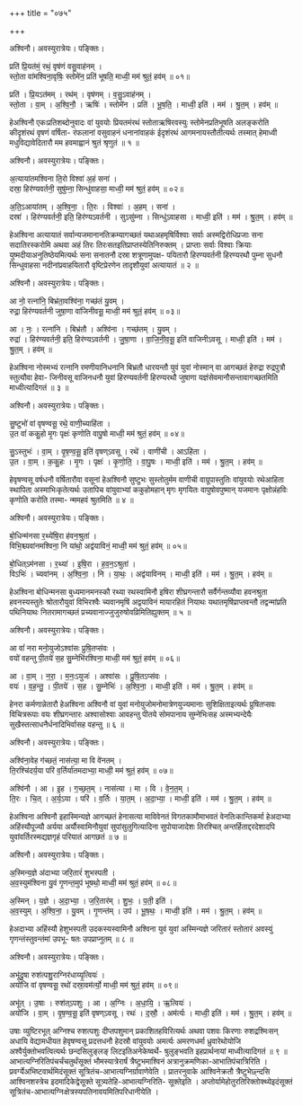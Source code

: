 +++
title = "०७५"

+++


अश्विनौ। अवस्युरात्रेयः। पङ्क्तिः।

प्रति॑ प्रि॒यत॑मं॒ रथं॒ वृष॑णं वसु॒वाह॑नम् ।  
स्तो॒ता वा॑मश्विना॒वृषिः॒ स्तोमे॑न॒ प्रति॑ भूषति॒ माध्वी॒ मम॑ श्रुतं॒ हव॑म् ॥ ०१॥

प्रति॑ । प्रि॒यऽत॑मम् । रथ॑म् । वृष॑णम् । व॒सु॒ऽवाह॑नम् ।  
स्तो॒ता । वा॒म् । अ॒श्वि॒नौ॒ । ऋषिः॑ । स्तोमे॑न । प्रति॑ । भू॒ष॒ति॒ । माध्वी॒ इति॑ । मम॑ । श्रु॒त॒म् । हव॑म् ॥

हेअश्विनौ एकःप्रतिशब्दोनुवादः वां युवयोः प्रियतमंरथं स्तोताऋषिरवस्युः स्तोमेनप्रतिभूषति अलङ्करोति कीदृशंरथं वृषणं वर्षिता- रंफलानां वसुवाहनं धनानांवाहकं ईदृशंरथं आगमनायस्तौतीत्यर्थः तस्मात् हेमाध्वी मधुविद्यावेदितारौ मम हवमाह्वानं श्रुतं श्रृणुतं ॥ १ ॥

अश्विनौ। अवस्युरात्रेयः। पङ्क्तिः।

अ॒त्याया॑तमश्विना ति॒रो विश्वा॑ अ॒हं सना॑ ।  
दस्रा॒ हिर॑ण्यवर्तनी॒ सुषु॑म्ना॒ सिन्धु॑वाहसा॒ माध्वी॒ मम॑ श्रुतं॒ हव॑म् ॥ ०२॥

अ॒ति॒ऽआया॑तम् । अ॒श्वि॒ना॒ । ति॒रः । विश्वाः॑ । अ॒हम् । सना॑ ।  
दस्रा॑ । हिर॑ण्यवर्तनी॒ इति॒ हिर॑ण्यऽवर्तनी । सुऽसु॑म्ना । सिन्धु॑ऽवाहसा । माध्वी॒ इति॑ । मम॑ । श्रु॒त॒म् । हव॑म् ॥

हेअश्विना अत्यायातं सर्वान्यजमानानतिक्रम्यागच्छतं यथाअहमृषिर्विश्वाः सर्वाः अस्मद्विरोधिप्रजाः सना सदातिरस्करोमि अथवा अहं तिरः तिरःसतइतिप्राप्तस्येतिनिरुक्तम् । प्राप्ताः सर्वाः विश्वाः क्रियाः युष्मदीयाअनुतिष्ठेयमित्यर्थः सना सनातनौ दस्रा शत्रूणामुपक्ष- पयितारौ हिरण्यवर्तनी हिरण्यरथौ पुम्ना सुधनौ सिन्धुवाहसा नदीनांप्रवाहयितारौ वृष्टिप्रेरणेन तादृशौयुवां अत्यायातं ॥ २ ॥

अश्विनौ। अवस्युरात्रेयः। पङ्क्तिः।

आ नो॒ रत्ना॑नि॒ बिभ्र॑ता॒वश्वि॑ना॒ गच्छ॑तं यु॒वम् ।  
रुद्रा॒ हिर॑ण्यवर्तनी जुषा॒णा वा॑जिनीवसू॒ माध्वी॒ मम॑ श्रुतं॒ हव॑म् ॥ ०३॥

आ । नः॒ । रत्ना॑नि । बिभ्र॑तौ । अश्वि॑ना । गच्छ॑तम् । यु॒वम् ।  
रुद्रा॑ । हिर॑ण्यवर्तनी॒ इति॒ हिर॑ण्यऽवर्तनी । जु॒षा॒णा । वा॒जि॒नी॒व॒सू॒ इति॑ वाजिनीऽवसू । माध्वी॒ इति॑ । मम॑ । श्रु॒त॒म् । हव॑म् ॥

हेअश्विना नोस्मभ्यं रत्नानि रमणीयानिधनानि बिभ्रतौ धारयन्तौ युवं युवां नोस्मान् वा आगच्छतं हेरुद्रा रुद्रपुत्रौ स्तुत्यौवा हेवा- जिनीवसू वाजिनधनौ युवां हिरण्यवर्तनी हिरण्यरथौ जुषाणा यज्ञंसेवमानौसन्तावागच्छतमिति माध्वीत्यादिगतं ॥ ३ ॥

अश्विनौ। अवस्युरात्रेयः। पङ्क्तिः।

सु॒ष्टुभो॑ वां वृषण्वसू॒ रथे॒ वाणी॒च्याहि॑ता ।  
उ॒त वां॑ ककु॒हो मृ॒गः पृक्षः॑ कृणोति वापु॒षो माध्वी॒ मम॑ श्रुतं॒ हव॑म् ॥ ०४॥

सु॒ऽस्तुभः॑ । वा॒म् । वृ॒ष॒ण्व॒सू॒ इति॑ वृषण्ऽवसू । रथे॑ । वाणी॑ची । आऽहि॑ता ।  
उ॒त । वा॒म् । क॒कु॒हः । मृ॒गः । पृक्षः॑ । कृ॒णो॒ति॒ । वा॒पु॒षः । माध्वी॒ इति॑ । मम॑ । श्रु॒त॒म् । हव॑म् ॥

हेवृषण्वसू वर्षधनौ वर्षितारौवा वसूनां हेअश्विनौ सुष्टुभः सुस्तोतुर्मम वाणीची वाग्रूपास्तुतिः वांयुवयोः रथेआहिता स्थापिता अस्माभिःकृतेत्यर्थः उतापिच वांयुवाभ्यां ककुहोमहान् मृगः मृगयितः वापुषोवपुष्मान् यजमानः पृक्षोन्नंहविः कृणोति करोति तस्मा- न्ममहवं श्रुतमिति ॥ ४ ॥

अश्विनौ। अवस्युरात्रेयः। पङ्क्तिः।

बो॒धिन्म॑नसा र॒थ्ये॑षि॒रा ह॑वन॒श्रुता॑ ।  
विभि॒श्च्यवा॑नमश्विना॒ नि या॑थो॒ अद्व॑याविनं॒ माध्वी॒ मम॑ श्रुतं॒ हव॑म् ॥ ०५॥

बो॒धित्ऽम॑नसा । र॒थ्या॑ । इ॒षि॒रा । ह॒व॒न॒ऽश्रुता॑ ।  
विऽभिः॑ । च्यवा॑नम् । अ॒श्वि॒ना॒ । नि । या॒थः॒ । अद्व॑याविनम् । माध्वी॒ इति॑ । मम॑ । श्रु॒त॒म् । हव॑म् ॥

हेअश्विना बोधिन्मनसा बुध्यमानमनस्कौ रथ्या रथस्वामिनौ इषिरा शीघ्रगन्तारौ सर्वैर्गन्तव्यौवा हवनश्रुता हवनस्यस्तुतेः श्रोतारौयुवां विभिरश्वैः च्यवानमृषिं अद्वयाविनं मायारहितं नियाथः यथातमृषिंप्राप्तवन्तौ तद्वन्मांप्रति पथिनियाथः नितरामागच्छतं प्रच्यवानाज्जुजुरुषोवव्रिमितिह्युक्तम् ॥ ५ ॥

अश्विनौ। अवस्युरात्रेयः। पङ्क्तिः।

आ वां॑ नरा मनो॒युजोऽश्वा॑सः प्रुषि॒तप्स॑वः ।  
वयो॑ वहन्तु पी॒तये॑ स॒ह सु॒म्नेभि॑रश्विना॒ माध्वी॒ मम॑ श्रुतं॒ हव॑म् ॥ ०६॥

आ । वा॒म् । न॒रा॒ । म॒नः॒ऽयुजः॑ । अश्वा॑सः । प्रु॒षि॒तऽप्स॑वः ।  
वयः॑ । व॒ह॒न्तु॒ । पी॒तये॑ । स॒ह । सु॒म्नेभिः॑ । अ॒श्वि॒ना॒ । माध्वी॒ इति॑ । मम॑ । श्रु॒त॒म् । हव॑म् ॥

हेनरा कर्मणान्नेतारौ हेअश्विना अश्विनौ वां युवां मनोयुजोमनोमात्रेणयुज्यमानाः सुशिक्षिताइत्यर्थः प्रुषितप्सवः विचित्ररूपाः वयः शीघ्रगन्तारः अश्वासोश्वाः आवहन्तु पीतये सोमपानाय सुम्नेभिःसह अस्मभ्यन्देयैः सुखैस्तत्साधनैर्धनादिभिर्वासह वहन्तु ॥ ६ ॥

अश्विनौ। अवस्युरात्रेयः। पङ्क्तिः।

अश्वि॑ना॒वेह ग॑च्छतं॒ नास॑त्या॒ मा वि वे॑नतम् ।  
ति॒रश्चि॑दर्य॒या परि॑ व॒र्तिर्या॑तमदाभ्या॒ माध्वी॒ मम॑ श्रुतं॒ हव॑म् ॥ ०७॥

अश्वि॑नौ । आ । इ॒ह । ग॒च्छ॒त॒म् । नास॑त्या । मा । वि । वे॒न॒त॒म् ।  
ति॒रः । चि॒त् । अ॒र्य॒ऽया । परि॑ । व॒र्तिः । या॒त॒म् । अ॒दा॒भ्या॒ । माध्वी॒ इति॑ । मम॑ । श्रु॒त॒म् । हव॑म् ॥

हेअश्विना अश्विनौ इहास्मिन्यज्ञे आगच्छतं हेनासत्या माविवेनतं विगतकामौमाभवतं वेनतिःकान्तिकर्मा हेअदाभ्या अहिंस्यौपूज्यौ अर्यया अर्यौस्वामिनौयुवां सुपांसुलुगित्यादिना सुपोयाजादेशः तिरश्चित् अन्तर्हिताद्दरदेशादपि युवांवर्तिरस्मद्यज्ञगृहं परियातं आगछतं ॥ ७ ॥

अश्विनौ। अवस्युरात्रेयः। पङ्क्तिः।

अ॒स्मिन्य॒ज्ञे अ॑दाभ्या जरि॒तारं॑ शुभस्पती ।  
अ॒व॒स्युम॑श्विना यु॒वं गृ॒णन्त॒मुप॑ भूषथो॒ माध्वी॒ मम॑ श्रुतं॒ हव॑म् ॥ ०८॥

अ॒स्मिन् । य॒ज्ञे । अ॒दा॒भ्या॒ । ज॒रि॒तार॑म् । शु॒भः॒ । प॒ती॒ इति॑ ।  
अ॒व॒स्युम् । अ॒श्वि॒ना॒ । यु॒वम् । गृ॒णन्त॑म् । उप॑ । भू॒ष॒थः॒ । माध्वी॒ इति॑ । मम॑ । श्रु॒त॒म् । हव॑म् ॥

हेअदाभ्या अहिंस्यौ हेशुभस्पती उदकस्यस्वामिनौ अश्विना युवं युवां अस्मिन्यज्ञे जरितारं स्तोतारं अवस्युं गृणन्तंस्तुवन्तंमां उपभू- षतः उपप्राप्नुतम् ॥ ८ ॥

अश्विनौ। अवस्युरात्रेयः। पङ्क्तिः।

अभू॑दु॒षा रुश॑त्पशु॒राग्निर॑धाय्यृ॒त्वियः॑ ।  
अयो॑जि वां वृषण्वसू॒ रथो॑ दस्रा॒वम॑र्त्यो॒ माध्वी॒ मम॑ श्रुतं॒ हव॑म् ॥ ०९॥

अभू॑त् । उ॒षाः । रुश॑त्ऽपशुः । आ । अ॒ग्निः । अ॒धा॒यि॒ । ऋ॒त्वियः॑ ।  
अयो॑जि । वा॒म् । वृ॒ष॒ण्व॒सू॒ इति॑ वृषण्ऽवसू । रथः॑ । द॒स्रौ॒ । अम॑र्त्यः । माध्वी॒ इति॑ । मम॑ । श्रु॒त॒म् । हव॑म् ॥

उषाः व्युष्टिरभूत् अग्निश्च रुशत्पशुः दीप्तपशुमान् प्रकाशितहविरित्यर्थः अथवा पशवः किरणाः रुशद्रश्मिःसन् अधायि वेद्यामधीयत हेवृषण्वसू प्रदत्तधनौ हेदस्रौ वांयुवयोः अमर्त्यः अमरणधर्मा ध्रुवारेथोयोजि अश्वैर्युक्तोभवत्वित्यर्थः छन्दसिलुङ्लङ् लिटइतिअनेकेष्वर्थे- षुलुङ्भवति इहप्रार्थनायां माध्वीत्यादिगतं ॥ ९ ॥आभात्यग्निरितिपंचर्चंचतुर्थंसूक्तं भौमस्यात्रेरार्षं त्रैष्टुभमाश्विनं अत्रानुक्रमणिका-आभातिपंचात्रिरिति । प्रवर्ग्येअभिष्टवार्थमिदंसूक्तं सूत्रितंच-आभात्यग्निर्ग्रावाणेवेति । प्रातरनुवाके आश्विनेक्रतौ त्रैष्टुभेछ्न्दसि आश्विनशस्त्रेच इदमादिकेद्वेसूक्ते सूत्र्यतेहि-आभात्यग्निरिति- सूक्तेइति । अप्तोर्यामेहोतुरतिरिक्तोक्थ्येइदंसूक्तं सूत्रितंच-आभात्यग्निःक्षेत्रस्यपतिनावयमितिपरिधानीयेति ।